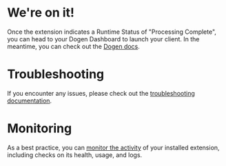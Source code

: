 # We're on it!

Once the extension indicates a Runtime Status of "Processing Complete", you can head to your Dogen Dashboard to launch your client.  In the meantime, you can check out the [Dogen docs](https://www.dogen.io/docs).

# Troubleshooting

If you encounter any issues, please check out the [troubleshooting documentation](https://www.dogen.io/docs/troubleshooting#firebase-extension-issues).

# Monitoring

As a best practice, you can [monitor the activity](https://firebase.google.com/docs/extensions/manage-installed-extensions#monitor) of your installed extension, including checks on its health, usage, and logs.
